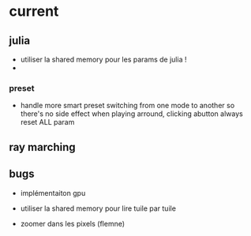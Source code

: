 # current

## julia

- utiliser la shared memory pour les params de julia !
-

### preset

- handle more smart preset switching from one mode to another so there's no side effect when playing arround, clicking abutton always reset ALL param


## ray marching


## bugs 

- implémentaiton gpu
- utiliser la shared memory pour lire tuile par tuile

- zoomer dans les pixels (flemne)
